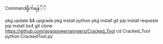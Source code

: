 Commandရိုက်ရန်👇👇

pkg update && upgrade
pkg install python
pkg install git
pip install requests
pip install bs4
git clone https://github.com/gogopowerranngers/Cracked_Tool
cd Cracked_Tool
python CrackedTool.py

